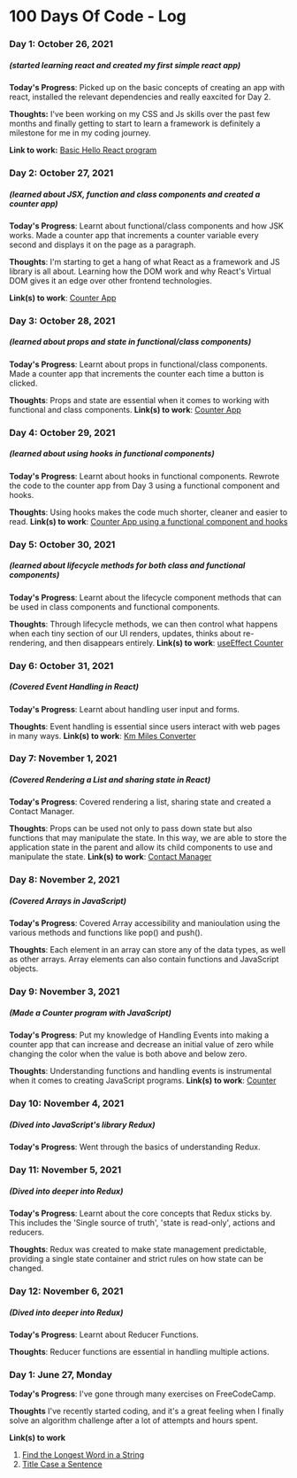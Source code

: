 # 100 Days Of Code - Log

### Day 1: October 26, 2021 
##### (started learning react and created my first simple react app)

**Today's Progress**: Picked up on the basic concepts of creating an app with react, installed the relevant dependencies and really eaxcited for Day 2.

**Thoughts:** I've been working on my CSS and Js skills over the past few months and finally getting to start to learn a framework is definitely a milestone for me in my coding journey.

**Link to work:** [Basic Hello React program](https://stackblitz.com/edit/hello-react-example-euvfaw)

### Day 2: October 27, 2021 
##### (learned about JSX, function and class components and created a counter app)

**Today's Progress**: Learnt about functional/class components and how JSK works.  Made a counter app that increments a counter variable every second and displays it on the page as a paragraph.

**Thoughts**:  I'm starting to get a hang of what React as a framework and JS library is all about. Learning how the DOM work and why React's Virtual DOM gives it an edge over other frontend technologies.

**Link(s) to work**: [Counter App](https://github.com/roy-eugene049/react-jsx-counter-app)

### Day 3: October 28, 2021 
##### (learned about props and state in functional/class components)

**Today's Progress**: Learnt about props in functional/class components. Made a counter app that increments the counter each time a button is clicked. 

**Thoughts**: Props and state are essential when it comes to working with functional and class components.
**Link(s) to work**: [Counter App](https://github.com/roy-eugene049/react-state-counter-example)

### Day 4: October 29, 2021 
##### (learned about using hooks in functional components)

**Today's Progress**: Learnt about hooks in functional components. Rewrote the code to the counter app from Day 3 using a functional component and hooks. 

**Thoughts**: Using hooks makes the code much shorter, cleaner and easier to read.
**Link(s) to work**: [Counter App using a functional component and hooks](https://github.com/roy-eugene049/react-hooks-counter)

### Day 5: October 30, 2021 
##### (learned about lifecycle methods for both class and functional components)

**Today's Progress**: Learnt about the lifecycle component methods that can be used in class components and functional components. 

**Thoughts**: Through lifecycle methods, we can then control what happens when each tiny section of our UI renders, updates, thinks about re-rendering, and then disappears entirely.
**Link(s) to work**: [useEffect Counter](https://stackblitz.com/edit/react-hooks-useeffect-counter-example-vh5as3?file)

### Day 6: October 31, 2021 
##### (Covered Event Handling in React)

**Today's Progress**: Learnt about handling user input and forms. 

**Thoughts**: Event handling is essential since users interact with web pages in many ways.
**Link(s) to work**: [Km Miles Converter](https://github.com/roy-eugene049/react-km-miles-converter)

### Day 7: November 1, 2021 
##### (Covered Rendering a List and sharing state in React)

**Today's Progress**: Covered rendering a list, sharing state and created a Contact Manager. 

**Thoughts**: Props can be used not only to pass down state but also functions that may manipulate the state. In this way, we are able to store the application state in the parent and allow its child components to use and manipulate the state.
**Link(s) to work**: [Contact Manager](https://github.com/roy-eugene049/react-contact-manager-4)

### Day 8: November 2, 2021 
##### (Covered Arrays in JavaScript)

**Today's Progress**: Covered Array accessibility and manioulation using the various methods and functions like pop() and push(). 

**Thoughts**: Each element in an array can store any of the data types, as well as other arrays. Array elements can also contain functions and JavaScript objects.

### Day 9: November 3, 2021 
##### (Made a Counter program with JavaScript)

**Today's Progress**: Put my knowledge of Handling Events into making a counter app that can increase and decrease an initial value of zero while changing the color when the value is both above and below zero. 

**Thoughts**: Understanding functions and handling events is instrumental when it comes to creating JavaScript programs.
**Link(s) to work**: [Counter](https://github.com/roy-eugene049/JavaScript-Counter)

### Day 10: November 4, 2021 
##### (Dived into JavaScript's library Redux)

**Today's Progress**: Went through the basics of understanding Redux.

### Day 11: November 5, 2021 
##### (Dived into deeper into Redux)

**Today's Progress**: Learnt about the core concepts that Redux sticks by. This includes the 'Single source of truth', 'state is read-only', actions and reducers.

**Thoughts**: Redux was created to make state management predictable, providing a single state container and strict rules on how state can be changed.

### Day 12: November 6, 2021 
##### (Dived into deeper into Redux)

**Today's Progress**: Learnt about Reducer Functions.

**Thoughts**: Reducer functions are essential in handling multiple actions.


### Day 1: June 27, Monday

**Today's Progress**: I've gone through many exercises on FreeCodeCamp.

**Thoughts** I've recently started coding, and it's a great feeling when I finally solve an algorithm challenge after a lot of attempts and hours spent.

**Link(s) to work**
1. [Find the Longest Word in a String](https://www.freecodecamp.com/challenges/find-the-longest-word-in-a-string)
2. [Title Case a Sentence](https://www.freecodecamp.com/challenges/title-case-a-sentence)
